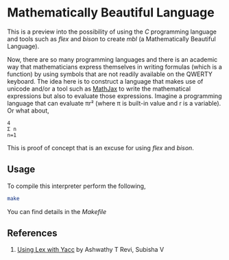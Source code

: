 # Mathematically Beautiful Language

This is a preview into the possibility of using the _C_ programming language and tools such as _flex_ and _bison_ to create _mbl_ (a Mathematically Beautiful Language).

Now, there are so many programming languages and there is an academic way that mathematicians express themselves in writing formulas (which is a function) by using symbols that are not readily available on the QWERTY keyboard. The idea here is to construct a language that makes use of unicode and/or a tool such as [MathJax](https://www.mathjax.org/) to write the mathematical expressions but also to evaluate those expressions. Imagine a programming language that can evaluate πr² (where π is built-in value and r is a variable). Or what about,
```
4
Σ n
n=1
```

This is proof of concept that is an excuse for using _flex_ and _bison_.
## Usage

To compile this interpreter perform the following,
```bash
make
```

You can find details in the _Makefile_

## References

1. [Using Lex with Yacc](https://silcnitc.github.io/ywl.html) by Ashwathy T Revi, Subisha V